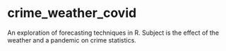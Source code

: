 # crime_weather_covid
An exploration of forecasting techniques in R. Subject is the effect of the weather and a pandemic on crime statistics.
